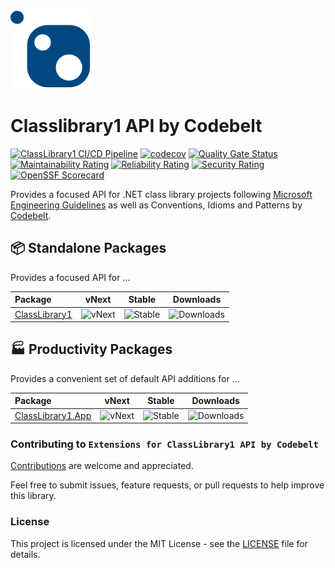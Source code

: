 ![ClassLibrary1](.nuget/ClassLibrary1/icon.png)

# Classlibrary1 API by Codebelt

[![ClassLibrary1 CI/CD Pipeline](https://github.com/codebeltnet/ClassLibrary1/actions/workflows/pipelines.yml/badge.svg)](https://github.com/codebeltnet/ClassLibrary1/actions/workflows/pipelines.yml) [![codecov](https://codecov.io/gh/codebeltnet/ClassLibrary1/graph/badge.svg?token=WAmfmpQyCz)](https://codecov.io/gh/codebeltnet/ClassLibrary1) [![Quality Gate Status](https://sonarcloud.io/api/project_badges/measure?project=ClassLibrary1&metric=alert_status)](https://sonarcloud.io/dashboard?id=ClassLibrary1) [![Maintainability Rating](https://sonarcloud.io/api/project_badges/measure?project=ClassLibrary1&metric=sqale_rating)](https://sonarcloud.io/dashboard?id=ClassLibrary1) [![Reliability Rating](https://sonarcloud.io/api/project_badges/measure?project=ClassLibrary1&metric=reliability_rating)](https://sonarcloud.io/dashboard?id=ClassLibrary1) [![Security Rating](https://sonarcloud.io/api/project_badges/measure?project=ClassLibrary1&metric=security_rating)](https://sonarcloud.io/dashboard?id=ClassLibrary1) [![OpenSSF Scorecard](https://api.scorecard.dev/projects/github.com/codebeltnet/ClassLibrary1/badge)](https://scorecard.dev/viewer/?uri=github.com/codebeltnet/ClassLibrary1)

Provides a focused API for .NET class library projects following [Microsoft Engineering Guidelines](https://github.com/dotnet/aspnetcore/wiki/Engineering-guidelines) as well as Conventions, Idioms and Patterns by [Codebelt](https://github.com/codebeltnet#conventions-idioms-and-patterns).

## 📦 Standalone Packages

Provides a focused API for ...

|Package|vNext|Stable|Downloads|
|:--|:-:|:-:|:-:|
| [ClassLibrary1](https://www.nuget.org/packages/ClassLibrary1/) | ![vNext](https://img.shields.io/nuget/vpre/ClassLibrary1?logo=nuget) | ![Stable](https://img.shields.io/nuget/v/ClassLibrary1?logo=nuget) | ![Downloads](https://img.shields.io/nuget/dt/ClassLibrary1?color=blueviolet&logo=nuget) |

## 🏭 Productivity Packages

Provides a convenient set of default API additions for ...

|Package|vNext|Stable|Downloads|
|:--|:-:|:-:|:-:|
| [ClassLibrary1.App](https://www.nuget.org/packages/ClassLibrary1.App/) | ![vNext](https://img.shields.io/nuget/vpre/ClassLibrary1.App?logo=nuget) | ![Stable](https://img.shields.io/nuget/v/ClassLibrary1.App?logo=nuget) | ![Downloads](https://img.shields.io/nuget/dt/ClassLibrary1.App?color=blueviolet&logo=nuget) |

### Contributing to `Extensions for ClassLibrary1 API by Codebelt`
[Contributions](.github/CONTRIBUTING.md) are welcome and appreciated.

Feel free to submit issues, feature requests, or pull requests to help improve this library.

### License
This project is licensed under the MIT License - see the [LICENSE](LICENSE.md) file for details.

